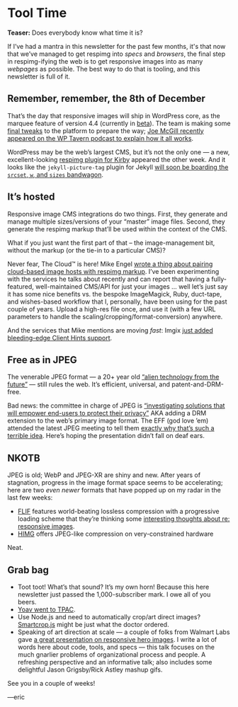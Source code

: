 # Tool Time

**Teaser:** Does everybody know what time it is?

If I’ve had a mantra in this newsletter for the past few months, it's that now that we’ve managed to get respimg into *specs* and *browsers*, the final step in respimg-ifying the web is to get responsive images into as many *webpages* as possible. The best way to do that is tooling, and this newsletter is full of it.

## Remember, remember, the 8th of December

That’s the day that responsive images will ship in WordPress core, as the marquee feature of version 4.4 (currently in [beta][wp_beta]). The team is making some [final tweaks][wp_new_size] to the platform to prepare the way; [Joe McGill recently appeared on the WP Tavern podcast to explain how it all works][wp_tavern].

WordPress may be the web’s largest CMS, but it’s not the only one — a new, excellent-looking [respimg plugin for Kirby][kirby_respimg] appeared the other week. And it looks like the `jekyll-picture-tag` plugin for Jekyll [will soon be boarding the `srcset`, `w`, and `sizes` bandwagon][jekyll_w].

[wp_beta]: [https://wordpress.org/news/2015/10/wordpress-4-4-beta-1/]
[wp_new_size]: https://core.trac.wordpress.org/changeset/35479
[wp_tavern]: http://wptavern.com/joe-mcgill-explains-how-responsive-images-work-in-wordpress-4-4

[kirby_respimg]: https://github.com/jancbeck/kirby-responsive-images
[jekyll_w]: https://github.com/robwierzbowski/jekyll-picture-tag/issues/68#issuecomment-152596140

## It’s hosted

Responsive image CMS integrations do two things. First, they generate and manage multiple sizes/versions of your “master” image files. Second, they generate the respimg markup that’ll be used within the context of the CMS.

What if you just want the first part of that – the image-management bit, without the markup (or the tie-in to a particular CMS)?

Never fear, The Cloud™ is here! Mike Engel [wrote a thing about pairing cloud-based image hosts with respimg markup][nobake_respimg]. I’ve been experimenting with the services he talks about recently and can report that having a fully-featured, well-maintained CMS/API for just your images … well let’s just say it has some nice benefits vs. the bespoke ImageMagick, Ruby, duct-tape, and wishes-based workflow that I, personally, have been using for the past couple of years. Upload a high-res file once, and use it (with a few URL parameters to handle the scaling/cropping/format-conversion) anywhere.

And the services that Mike mentions are moving *fast*: Imgix [just added bleeding-edge Client Hints support][imgix_ch].

[nobake_respimg]: https://medium.com/@beardfury/no-bake-responsive-images-9e1289ceb9f7
[imgix_ch]: http://blog.imgix.com/post/131102712254/next-generation-responsive-images-with-client

## Free as in JPEG

The venerable JPEG format — a 20+ year old [“alien technology from the future”][alien] — still rules the web. It’s efficient, universal, and patent-and-DRM-free.

Bad news: the committee in charge of JPEG is [“investigating solutions that will empower end-users to protect their privacy”][jpeg_bs] AKA adding a DRM extension to the web’s primary image format. The EFF (god love ’em) attended the latest JPEG meeting to tell them [exactly why that’s such a terrible idea][eff_jpeg]. Here’s hoping the presentation didn’t fall on deaf ears.

[alien]: https://xiph.org/~xiphmont/demo/daala/update1.shtml
[jpeg_good]: http://jpeg.org
[jpeg_bs]: http://jpeg.org/items/20151023_press.html
[eff_jpeg]: https://www.eff.org/deeplinks/2015/10/theres-no-drm-jpeg-lets-keep-it-way

## NKOTB

JPEG is old; WebP and JPEG-XR are shiny and new. After years of stagnation, progress in the image format space seems to be accelerating; here are two *even newer* formats that have popped up on my radar in the last few weeks:

- [FLIF][flif] features world-beating lossless compression with a progressive loading scheme that they’re thinking some [interesting thoughts about re: responsive images][flif-rwd].
- [HIMG][himg] offers JPEG-like compression on very-constrained hardware

Neat.

[flif]: http://flif.info
[flif-rwd]: http://flif.info/responsive.html
[himg]: https://github.com/mbitsnbites/himg

## Grab bag

- Toot toot! What’s that sound? It’s my own horn! Because this here newsletter just passed the 1,000-subscriber mark. I owe all of you beers.
- [Yoav went to TPAC][incubate_ur_face].
- Use Node.js and need to automatically crop/art direct images? [Smartcrop.js][smartcrop_js] might be just what the doctor ordered.
- Speaking of art direction at scale — a couple of folks from Walmart Labs gave [a great presentation on responsive hero images][walmart_heros]. I write a lot of words here about code, tools, and specs — this talk focuses on the much gnarlier problems of organizational process and people. A refreshing perspective and an informative talk; also includes some delightful Jason Grigsby/Rick Astley mashup gifs.

[incubate_ur_face]: http://w3cmemes.tumblr.com/post/132069160337/meanwhile-in-the-wicg-breakout
[smartcrop_js]: https://github.com/jwagner/smartcrop.js/
[walmart_heros]: https://www.youtube.com/watch?v=CJ07hLitIfU

See you in a couple of weeks!

—eric

